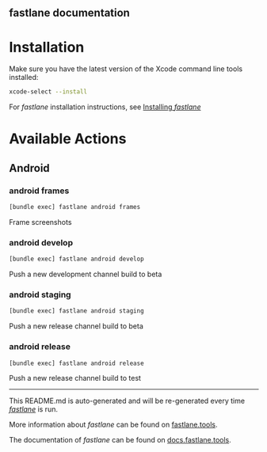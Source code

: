 fastlane documentation
----

# Installation

Make sure you have the latest version of the Xcode command line tools installed:

```sh
xcode-select --install
```

For _fastlane_ installation instructions, see [Installing _fastlane_](https://docs.fastlane.tools/#installing-fastlane)

# Available Actions

## Android

### android frames

```sh
[bundle exec] fastlane android frames
```

Frame screenshots

### android develop

```sh
[bundle exec] fastlane android develop
```

Push a new development channel build to beta

### android staging

```sh
[bundle exec] fastlane android staging
```

Push a new release channel build to beta

### android release

```sh
[bundle exec] fastlane android release
```

Push a new release channel build to test

----

This README.md is auto-generated and will be re-generated every time [_fastlane_](https://fastlane.tools) is run.

More information about _fastlane_ can be found on [fastlane.tools](https://fastlane.tools).

The documentation of _fastlane_ can be found on [docs.fastlane.tools](https://docs.fastlane.tools).
